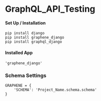 # GraphQL_API_Testing
#### Set Up / Installation
```
pip install django 
pip install graphene_django
pip install graphql_django
```
#### Installed App
```
'graphene_django'
```
### Schema Settings
```
GRAPHENE = {
    'SCHEMA': 'Project_Name.schema.schema'
}
```
